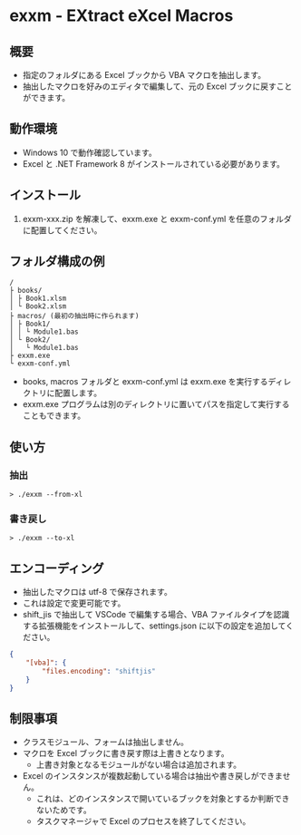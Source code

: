 # exxm - EXtract eXcel Macros

## 概要

- 指定のフォルダにある Excel ブックから VBA マクロを抽出します。
- 抽出したマクロを好みのエディタで編集して、元の Excel ブックに戻すことができます。

## 動作環境

- Windows 10 で動作確認しています。
- Excel と .NET Framework 8 がインストールされている必要があります。

## インストール

1. exxm-xxx.zip を解凍して、exxm.exe と exxm-conf.yml を任意のフォルダに配置してください。

## フォルダ構成の例

```
/
├ books/
│ ├ Book1.xlsm
│ └ Book2.xlsm
├ macros/ (最初の抽出時に作られます)
│ ├ Book1/
│ │ └ Module1.bas
│ └ Book2/
│   └ Module1.bas
├ exxm.exe
└ exxm-conf.yml
```

- books, macros フォルダと exxm-conf.yml は exxm.exe を実行するディレクトリに配置します。
- exxm.exe プログラムは別のディレクトリに置いてパスを指定して実行することもできます。

## 使い方

### 抽出

```
> ./exxm --from-xl
```

### 書き戻し

```
> ./exxm --to-xl
```

## エンコーディング

- 抽出したマクロは utf-8 で保存されます。
- これは設定で変更可能です。
- shift_jis で抽出して VSCode で編集する場合、VBA ファイルタイプを認識する拡張機能をインストールして、settings.json に以下の設定を追加してください。

```json
{
    "[vba]": {
        "files.encoding": "shiftjis"
    }
}
```

## 制限事項

- クラスモジュール、フォームは抽出しません。
- マクロを Excel ブックに書き戻す際は上書きとなります。
    - 上書き対象となるモジュールがない場合は追加されます。
- Excel のインスタンスが複数起動している場合は抽出や書き戻しができません。
    - これは、どのインスタンスで開いているブックを対象とするか判断できないためです。
    - タスクマネージャで Excel のプロセスを終了してください。
